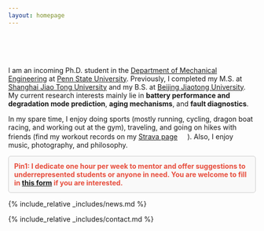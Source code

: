 ```yaml
---
layout: homepage
---
```


<h1 id="about-me"></h1>

<h2 style="margin: 80px 0px 10px;"></h2>

I am an incoming Ph.D. student in the [Department of Mechanical Engineering](https://www.me.psu.edu/) at [Penn State University](https://www.psu.edu/). Previously, I completed my M.S. at [Shanghai Jiao Tong University](https://en.sjtu.edu.cn/) and my B.S. at [Beijing Jiaotong University](http://en.njtu.edu.cn/). My current research interests mainly lie in **battery performance and degradation mode prediction**, **aging mechanisms**, and **fault diagnostics**.

In my spare time, I enjoy doing sports (mostly running, cycling, dragon boat racing, and working out at the gym), traveling, and going on hikes with friends (find my workout records on my [Strava page](https://www.strava.com/athletes/shaoyanliu)<style>
  .strava-badge- { display: inline-block; height: 16px; }
  .strava-badge- img { visibility: hidden; height: 16px; }
  .strava-badge-:hover { background-position: 0 -31px; }
  .strava-badge-follow { height: 16px; width: 16px; background: url(//badges.strava.com/echelon-sprite-16.png) no-repeat 0 0; }
</style>
<a href="https://www.strava.com/athletes/shaoyanliu" class="strava-badge- strava-badge-follow" target="_blank"><img src="//badges.strava.com/echelon-sprite-16.png" alt="Strava" /></a>). Also, I enjoy music, photography, and philosophy.


<div style="border: 1px solid #ccc; padding: 11px; background-color: #f9f9f9; color: #333; border-radius: 5px;">
<strong style="color:#e74d3c;">Pin1: I dedicate one hour per week to mentor and offer suggestions to underrepresented students or anyone in need. You are welcome to fill in <a href="https://forms.gle/VpNYkEUKp5PXqFSv8">this form</a> if you are interested.</strong>
</div>

{% include_relative _includes/news.md %}

{% include_relative _includes/contact.md %}
